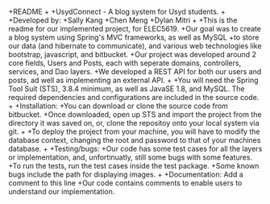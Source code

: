 +README
+
+UsydConnect - A blog system for Usyd students.
+
+Developed by:
+Sally Kang
+Chen Meng
+Dylan Mitri
+
+This is the readme for our implemented project, for ELEC5619.
+Our goal was to create a blog system using Spring's MVC frameworks, as well as MySQL
+to store our data (and hibernate to communicate), and various web technologies like bootstrap, javascript, and bitbucket.
+Our project was developed around 2 core fields, Users and Posts, each with seperate domains, controllers, services, and Dao layers. 
+We developed a REST API for both our users and posts, ad well as implementing an external API.
+
+You will need the Spring Tool Suit (STS), 3.8.4 minimum, as well as JavaSE 1.8, and MySQL. The required dependencies and configurations are included in the source code.
+
+Installation:
+You can download or clone the source code from bitbucket.
+Once downloaded, open up STS and import the project from the directory it was saved on, or, clone the repositoy onto your local system via git.
+
+To deploy the project from your machine, you will have to modify the database context, changing the root and password to that of your machines database. 
+
+Testing/bugs:
+Our code has some test cases for all the layers or implementation, and, unfortinuatly, still some bugs with some features.
+To run the tests, run the test cases inside the test package.
+Some known bugs include the path for displaying images.
+
+Documentation:
Add a comment to this line
+Our code contains comments to enable users to understand our implementation.